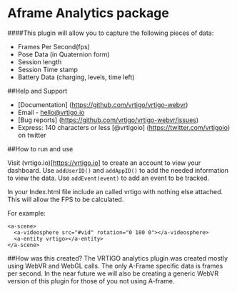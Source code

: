 # Aframe Analytics package


####This plugin will allow you to capture the following pieces of data:
- Frames Per Second(fps)
- Pose Data (in Quaternion form)
- Session length
- Session Time stamp
- Battery Data (charging, levels, time left)

##Help and Support
- [Documentation] (https://github.com/vrtigo/vrtigo-webvr)
- Email - hello@vrtigo.io
- [Bug reports] (https://github.com/vrtigo/vrtigo-webvr/issues)
- Express: 140 characters or less [@vrtigoio] (https://twitter.com/vrtigoio) on twitter


##How to run and use

Visit (vrtigo.io)[https://vrtigo.io] to create an account to view your dashboard.
Use ```addUserID()``` and ```addAppID()``` to add the needed information to view the data.
Use ```addEvent(event)``` to add an event to be tracked.

In your Index.html file include an <a-entity> called vrtigo with nothing else attached. This will allow the FPS to be calculated.

For example:

```
<a-scene>
  <a-videosphere src="#vid" rotation="0 180 0"></a-videosphere>
  <a-entity vrtigo></a-entity>
</a-scene>
```

##How was this created?
The VRTIGO analytics plugin was created mostly using WebVR and WebGL calls. The only A-Frame specific data is frames per second. In the near future we will also be creating a generic WebVR version of this plugin for those of you not using A-frame.
